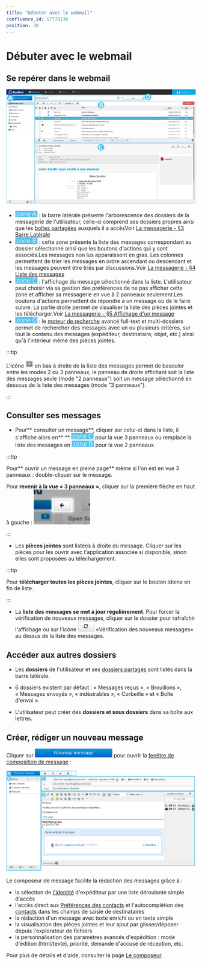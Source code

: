 ```yaml
---
title: "Débuter avec le webmail"
confluence_id: 57770136
position: 30
---
```

# Débuter avec le webmail


## Se repérer dans le webmail

![](../attachments/57770219/58592398.png)

- ![](../attachments/57769989/69896475.png) : la barre latérale présente l'arborescence des dossiers de la messagerie de l'utilisateur, celle-ci comprend ses dossiers propres ainsi que les [boîtes partagées](/Guide_de_l_administrateur/Gestion_des_entités/Boites_aux_lettres_partagées/) auxquels il a accèsVoir [La messagerie - §3 Barre Latérale](/Guide_de_l_utilisateur/La_messagerie/)
- ![](../attachments/57769989/69896474.png) : cette zone présente la liste des messages correspondant au dossier sélectionné ainsi que les boutons d'actions qui y sont associés.Les messages non lus apparaissent en gras. Les colonnes permettent de trier les messages en ordre ascendant ou descendant et les messages peuvent être triés par discussions.Voir [La messagerie - §4 Liste des messages](/Guide_de_l_utilisateur/La_messagerie/)
- ![](../attachments/57769989/69896473.png) : l'affichage du message sélectionné dans la liste. L'utilisateur peut choisir via sa gestion des préférences de ne pas afficher cette zone et afficher sa messagerie en vue à 2 panneaux seulement.Les boutons d'actions permettent de répondre à un message ou de le faire suivre. La partie droite permet de visualiser la liste des pièces jointes et les télécharger.Voir [La messagerie - §5 Affichage d'un message](/Guide_de_l_utilisateur/La_messagerie/)
- ![](../attachments/57769989/69896472.png) : le [moteur de recherche](/Guide_de_l_utilisateur/La_messagerie/Moteur_de_recherche_avancé/) avancé full-text et multi-dossiers permet de rechercher des messages avec un ou plusieurs critères, sur tout le contenu des messages (expéditeur, destinataire, objet, etc.) ainsi qu'à l'intérieur même des pièces jointes.


:::tip

L'icône ![](../attachments/57770136/57770147.png) en bas à droite de la liste des messages permet de basculer entre les modes 2 ou 3 panneaux, le panneau de droite affichant soit la liste des messages seule (mode "2 panneaux") soit un message sélectionné en dessous de la liste des messages (mode "3 panneaux").

:::

## Consulter ses messages

- Pour** consulter un message**, cliquer sur celui-ci dans la liste, il s'affiche alors en** ** ![](../attachments/57769989/69896473.png) pour la vue 3 panneaux ou remplace la liste des messages en ![](../attachments/57769989/69896474.png) pour la vue 2 panneaux.


:::tip

Pour** ouvrir un message en pleine page** même si l'on est en vue 3 panneaux : double-cliquer sur le message.

Pour **revenir à la vue « 3 panneaux »**, cliquer sur la première flèche en haut à gauche :
![](../attachments/57770219/58592405.png)

:::

- Les **pièces jointes** sont listées à droite du message. Cliquer sur les pièces pour les ouvrir avec l'application associée si disponible, sinon elles sont proposées au téléchargement.


:::tip

Pour **télécharger toutes les pièces jointes**, cliquer sur le bouton idoine en fin de liste.

:::

- La **liste des messages se met à jour régulièrement**. Pour forcer la vérification de nouveaux messages, cliquer sur le dossier pour rafraîchir l'affichage ou sur l'icône ![](../attachments/57770136/57770137.png) «Vérification des nouveaux messages» au dessus de la liste des messages.


## Accéder aux autres dossiers

- Les **dossiers** de l'utilisateur et ses [dossiers partagés](/Guide_de_l_utilisateur/La_messagerie/Les_boites_aux_lettres_partagées/) sont listés dans la barre latérale.

- 6 dossiers existent par défaut : « Messages reçus », « Brouillons », « Messages envoyés », « indésirables », « Corbeille » et « Boîte d'envoi ».

- L'utilisateur peut créer des **dossiers et sous dossiers** dans sa boîte aux lettres.


## Créer, rédiger un nouveau message

Cliquer sur ![](../attachments/57770136/57770146.png) pour ouvrir la [fenêtre de composition de message](/Guide_de_l_utilisateur/La_messagerie/Le_composeur/) :

![](../attachments/57770262/57770277.png)

Le composeur de message facilite la rédaction des messages grâce à :

- la sélection de [l'identité](/Guide_de_l_utilisateur/La_messagerie/Les_identités/) d'expéditeur par une liste déroulante simple d'accès
- l'accès direct aux [Préférences des contacts](/Guide_de_l_utilisateur/Les_contacts/Gestion_des_carnets_d_adresses/) et l'autocomplétion des [contacts](/Guide_de_l_utilisateur/Les_contacts/) dans les champs de saisie de destinataires
- la rédaction d'un message avec texte enrichi ou en texte simple
- la visualisation des pièces jointes et leur ajout par glisser/déposer depuis l'explorateur de fichiers
- la personnalisation des paramètres avancés d'expédition : mode d'édition (html/texte), priorité, demande d'accusé de réception, etc.


Pour plus de détails et d'aide, consulter la page [Le composeur](/Guide_de_l_utilisateur/La_messagerie/Le_composeur/).


